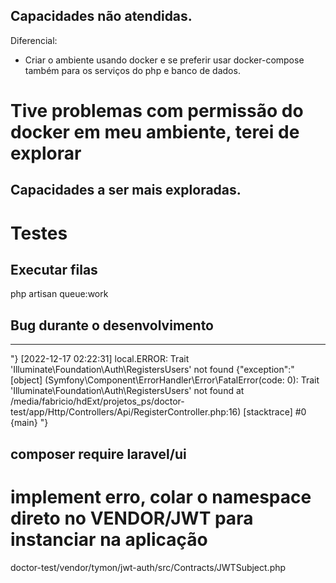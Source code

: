 

## Capacidades não atendidas.
Diferencial:
- Criar o ambiente usando docker e se preferir usar docker-compose também para os
serviços do php e banco de dados.
# Tive problemas com permissão do docker em meu ambiente, terei de explorar

## Capacidades a ser mais exploradas.
# Testes
## Executar filas
php artisan queue:work

## Bug durante o desenvolvimento
-----------------------------------------------------------------------------------------------------------------------------------------
"} 
[2022-12-17 02:22:31] local.ERROR: Trait 'Illuminate\Foundation\Auth\RegistersUsers' not found {"exception":"[object] (Symfony\\Component\\ErrorHandler\\Error\\FatalError(code: 0): Trait 'Illuminate\\Foundation\\Auth\\RegistersUsers' not found at /media/fabricio/hdExt/projetos_ps/doctor-test/app/Http/Controllers/Api/RegisterController.php:16)
[stacktrace]
#0 {main}
"} 

composer require laravel/ui
----------------------------------------------------------------------------------------------------------------------------------------

# implement erro, colar o namespace direto no VENDOR/JWT para instanciar na aplicação
doctor-test/vendor/tymon/jwt-auth/src/Contracts/JWTSubject.php
